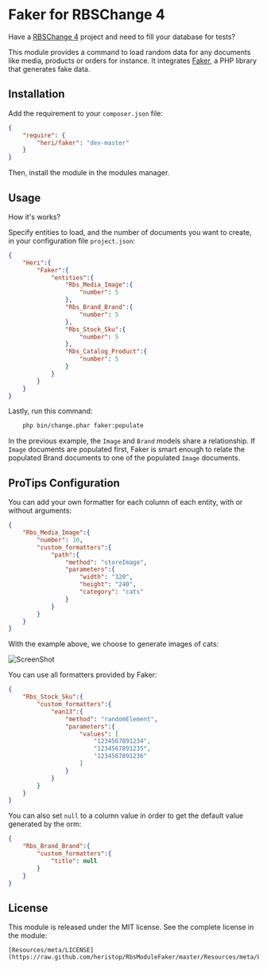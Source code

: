 # Faker for RBSChange 4

Have a [RBSChange 4](https://github.com/RBSChange/Change) project and need to fill your database for tests?

This module provides a command to load random data for any documents like media, products or orders for instance.
It integrates [Faker](https://github.com/fzaninotto/Faker), a PHP library that generates fake data.

## Installation

Add the requirement to your `composer.json` file:

``` json
{
    "require": {
        "heri/faker": "dev-master"
    }
}
```

Then, install the module in the modules manager.

## Usage

How it's works?

Specify entities to load, and the number of documents you want to create, in your configuration file `project.json`:

``` json
{
    "Heri":{
        "Faker":{
            "entities":{
                "Rbs_Media_Image":{
                    "number": 5
                },
                "Rbs_Brand_Brand":{
                    "number": 5
                },
                "Rbs_Stock_Sku":{
                    "number": 5
                },
                "Rbs_Catalog_Product":{
                    "number": 5
                }
            }
        }
    }
}
```

Lastly, run this command:

``` sh
    php bin/change.phar faker:populate
```

In the previous example, the `Image` and `Brand` models share a relationship. If `Image` documents are populated first, Faker is smart enough to relate the populated Brand documents to one of the populated `Image` documents.

## ProTips Configuration

You can add your own formatter for each column of each entity, with or without arguments:

``` json
{
    "Rbs_Media_Image":{
        "number": 10,
        "custom_formatters":{
            "path":{
                "method": "storeImage",
                "parameters":{
                    "width": "320",
                    "height": "240",
                    "category": "cats"
                }
            }
        }
    }
}
```

With the example above, we choose to generate images of cats:

![ScreenShot](https://raw.github.com/heristop/RbsModuleFaker/master/Resources/doc/media_sample.png)

You can use all formatters provided by Faker:

``` json
{
    "Rbs_Stock_Sku":{
        "custom_formatters":{
            "ean13":{
                "method": "randomElement",
                "parameters":{
                    "values": [
                        "1234567891234",
                        "1234567891235",
                        "1234567891236"
                    ]
                }
            }
        }
    }
}
```

You can also set `null` to a column value in order to get the default value generated by the orm:

``` json
{
    "Rbs_Brand_Brand":{
        "custom_formatters":{
            "title": null
        }
    }
}
```

## License

This module is released under the MIT license. See the complete license in the
module:

    [Resources/meta/LICENSE](https://raw.github.com/heristop/RbsModuleFaker/master/Resources/meta/LICENSE)